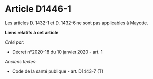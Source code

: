 # Article D1446-1

Les articles D. 1432-1 et D. 1432-6 ne sont pas applicables à Mayotte.

**Liens relatifs à cet article**

_Créé par_:

  - Décret n°2020-18 du 10 janvier 2020 - art. 1

_Anciens textes_:

  - Code de la santé publique - art. D1443-7 (T)
